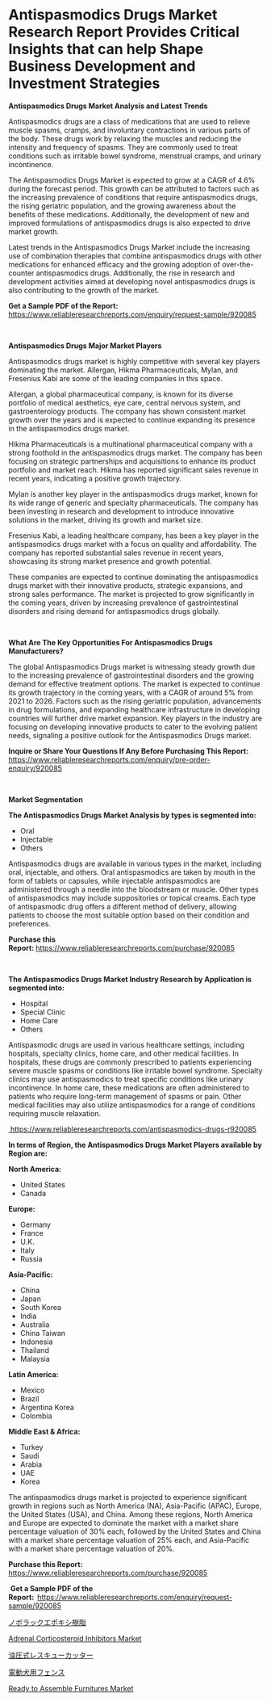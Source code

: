 <p><h1>Antispasmodics Drugs Market Research Report Provides Critical Insights that can help Shape Business Development and Investment Strategies</h1></p><p><strong>Antispasmodics Drugs Market Analysis and Latest Trends</strong></p>
<p><p>Antispasmodics drugs are a class of medications that are used to relieve muscle spasms, cramps, and involuntary contractions in various parts of the body. These drugs work by relaxing the muscles and reducing the intensity and frequency of spasms. They are commonly used to treat conditions such as irritable bowel syndrome, menstrual cramps, and urinary incontinence.</p><p>The Antispasmodics Drugs Market is expected to grow at a CAGR of 4.6% during the forecast period. This growth can be attributed to factors such as the increasing prevalence of conditions that require antispasmodics drugs, the rising geriatric population, and the growing awareness about the benefits of these medications. Additionally, the development of new and improved formulations of antispasmodics drugs is also expected to drive market growth.</p><p>Latest trends in the Antispasmodics Drugs Market include the increasing use of combination therapies that combine antispasmodics drugs with other medications for enhanced efficacy and the growing adoption of over-the-counter antispasmodics drugs. Additionally, the rise in research and development activities aimed at developing novel antispasmodics drugs is also contributing to the growth of the market.</p></p>
<p><strong>Get a Sample PDF of the Report:&nbsp;</strong> <a href="https://www.reliableresearchreports.com/enquiry/request-sample/920085">https://www.reliableresearchreports.com/enquiry/request-sample/920085</a></p>
<p>&nbsp;</p>
<p><strong>Antispasmodics Drugs Major Market Players</strong></p>
<p><p>Antispasmodics drugs market is highly competitive with several key players dominating the market. Allergan, Hikma Pharmaceuticals, Mylan, and Fresenius Kabi are some of the leading companies in this space.</p><p>Allergan, a global pharmaceutical company, is known for its diverse portfolio of medical aesthetics, eye care, central nervous system, and gastroenterology products. The company has shown consistent market growth over the years and is expected to continue expanding its presence in the antispasmodics drugs market.</p><p>Hikma Pharmaceuticals is a multinational pharmaceutical company with a strong foothold in the antispasmodics drugs market. The company has been focusing on strategic partnerships and acquisitions to enhance its product portfolio and market reach. Hikma has reported significant sales revenue in recent years, indicating a positive growth trajectory.</p><p>Mylan is another key player in the antispasmodics drugs market, known for its wide range of generic and specialty pharmaceuticals. The company has been investing in research and development to introduce innovative solutions in the market, driving its growth and market size.</p><p>Fresenius Kabi, a leading healthcare company, has been a key player in the antispasmodics drugs market with a focus on quality and affordability. The company has reported substantial sales revenue in recent years, showcasing its strong market presence and growth potential.</p><p>These companies are expected to continue dominating the antispasmodics drugs market with their innovative products, strategic expansions, and strong sales performance. The market is projected to grow significantly in the coming years, driven by increasing prevalence of gastrointestinal disorders and rising demand for antispasmodics drugs globally.</p></p>
<p>&nbsp;</p>
<p><strong>What Are The Key Opportunities For Antispasmodics Drugs Manufacturers?</strong></p>
<p><p>The global Antispasmodics Drugs market is witnessing steady growth due to the increasing prevalence of gastrointestinal disorders and the growing demand for effective treatment options. The market is expected to continue its growth trajectory in the coming years, with a CAGR of around 5% from 2021 to 2026. Factors such as the rising geriatric population, advancements in drug formulations, and expanding healthcare infrastructure in developing countries will further drive market expansion. Key players in the industry are focusing on developing innovative products to cater to the evolving patient needs, signaling a positive outlook for the Antispasmodics Drugs market.</p></p>
<p><strong>Inquire or Share Your Questions If Any Before Purchasing This Report:</strong> <a href="https://www.reliableresearchreports.com/enquiry/pre-order-enquiry/920085">https://www.reliableresearchreports.com/enquiry/pre-order-enquiry/920085</a></p>
<p>&nbsp;</p>
<p><strong>Market Segmentation</strong></p>
<p><strong>The Antispasmodics Drugs Market Analysis by types is segmented into:</strong></p>
<p><ul><li>Oral</li><li>Injectable</li><li>Others</li></ul></p>
<p><p>Antispasmodics drugs are available in various types in the market, including oral, injectable, and others. Oral antispasmodics are taken by mouth in the form of tablets or capsules, while injectable antispasmodics are administered through a needle into the bloodstream or muscle. Other types of antispasmodics may include suppositories or topical creams. Each type of antispasmodic drug offers a different method of delivery, allowing patients to choose the most suitable option based on their condition and preferences.</p></p>
<p><strong>Purchase this Report:&nbsp;</strong><a href="https://www.reliableresearchreports.com/purchase/920085">https://www.reliableresearchreports.com/purchase/920085</a></p>
<p>&nbsp;</p>
<p><strong>The Antispasmodics Drugs Market Industry Research by Application is segmented into:</strong></p>
<p><ul><li>Hospital</li><li>Special Clinic</li><li>Home Care</li><li>Others</li></ul></p>
<p><p>Antispasmodic drugs are used in various healthcare settings, including hospitals, specialty clinics, home care, and other medical facilities. In hospitals, these drugs are commonly prescribed to patients experiencing severe muscle spasms or conditions like irritable bowel syndrome. Specialty clinics may use antispasmodics to treat specific conditions like urinary incontinence. In home care, these medications are often administered to patients who require long-term management of spasms or pain. Other medical facilities may also utilize antispasmodics for a range of conditions requiring muscle relaxation.</p></p>
<p><a href="https://www.reliableresearchreports.com/antispasmodics-drugs-r920085">&nbsp;https://www.reliableresearchreports.com/antispasmodics-drugs-r920085</a></p>
<p><strong>In terms of Region, the Antispasmodics Drugs Market Players available by Region are:</strong></p>
<p>
    <p> <strong> North America: </strong>
        <ul>
            <li>United States</li>
            <li>Canada</li>
        </ul>
        </p> 
    <p> <strong> Europe: </strong>
        <ul>
            <li>Germany</li>
            <li>France</li>
            <li>U.K.</li>
            <li>Italy</li>
            <li>Russia</li>
        </ul>
        </p> 
    <p> <strong> Asia-Pacific: </strong>
        <ul>
            <li>China</li>
            <li>Japan</li>
            <li>South Korea</li>
            <li>India</li>
            <li>Australia</li>
            <li>China Taiwan</li>
            <li>Indonesia</li>
            <li>Thailand</li>
            <li>Malaysia</li>
        </ul>
        </p> 
    <p> <strong> Latin America: </strong>
        <ul>
            <li>Mexico</li>
            <li>Brazil</li>
            <li>Argentina Korea</li>
            <li>Colombia</li>
        </ul>
        </p> 
    <p> <strong> Middle East & Africa: </strong>
        <ul>
            <li>Turkey</li>
            <li>Saudi</li>
            <li>Arabia</li>
            <li>UAE</li>
            <li>Korea</li>
        </ul>
    </p>
    </p>
<p><p>The antispasmodics drugs market is projected to experience significant growth in regions such as North America (NA), Asia-Pacific (APAC), Europe, the United States (USA), and China. Among these regions, North America and Europe are expected to dominate the market with a market share percentage valuation of 30% each, followed by the United States and China with a market share percentage valuation of 25% each, and Asia-Pacific with a market share percentage valuation of 20%.</p></p>
<p><strong>Purchase this Report: </strong><a href="https://www.reliableresearchreports.com/purchase/920085">https://www.reliableresearchreports.com/purchase/920085</a></p>
<p>&nbsp;<strong>Get a Sample PDF of the Report:&nbsp;&nbsp;</strong><a href="https://www.reliableresearchreports.com/enquiry/request-sample/920085">https://www.reliableresearchreports.com/enquiry/request-sample/920085</a></p>
<p><strong></strong></p>
<p><p><a href="https://github.com/zekaoe592392/Market-Research-Report-List-2/blob/main/848871154666.md">ノボラックエポキシ樹脂</a></p><p><a href="https://github.com/RickHolmes3/Market-Research-Report-List-4/blob/main/adrenal-corticosteroid-inhibitors-market.md">Adrenal Corticosteroid Inhibitors Market</a></p><p><a href="https://medium.com/@agnes.mcguire/%E6%B2%B9%E5%9C%A7%E3%83%AC%E3%82%B9%E3%82%AD%E3%83%A5%E3%83%BC%E3%82%AB%E3%83%83%E3%82%BF%E3%83%BC%E5%B8%82%E5%A0%B4%E3%81%AE%E3%82%A4%E3%83%B3%E3%82%B5%E3%82%A4%E3%83%88-%E5%B8%82%E5%A0%B4%E3%83%88%E3%83%AC%E3%83%B3%E3%83%89-%E6%88%90%E9%95%B7-2024%E5%B9%B4%E3%81%8B%E3%82%892031%E5%B9%B4%E3%81%BE%E3%81%A7%E3%81%AE%E4%BA%88%E6%B8%AC-c82f00d8f365">油圧式レスキューカッター</a></p><p><a href="https://medium.com/@nayelibosco2023/%E9%9B%BB%E6%B0%97%E7%8A%AC%E3%81%AE%E3%83%95%E3%82%A7%E3%83%B3%E3%82%B9%E5%B8%82%E5%A0%B4%E3%81%AE%E6%B4%9E%E5%AF%9F-%E5%B8%82%E5%A0%B4%E5%8B%95%E5%90%91-%E6%88%90%E9%95%B7-2024%E5%B9%B4%E3%81%8B%E3%82%892031%E5%B9%B4%E3%81%BE%E3%81%A7%E3%81%AE%E4%BA%88%E6%B8%AC-7a206ce6bacc">電動犬用フェンス</a></p><p><a href="https://www.linkedin.com/pulse/ready-assemble-furnitures-market-size-trends-complete-imeme?trackingId=vFR0n2pZqq4MrBnKDi8cmw%3D%3D">Ready to Assemble Furnitures Market</a></p></p>
